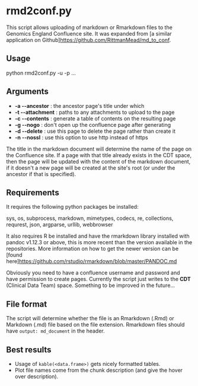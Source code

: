 # rmd2conf.py

This script allows uploading of markdown or Rmarkdown files to the Genomics England Confluence site. It was expanded from [a similar application on Github]<https://github.com/RittmanMead/md_to_conf>.

## Usage

python rmd2conf.py <markdown or rmarkdownfile> -u <username> -p <password> ...

## Arguments

  * **-a --ancestor** : the ancestor page's title under which 
  * **-t --attachment** : paths to any attachments to upload to the page
  * **-c --contents** : generate a table of contents on the resulting page
  * **-g --nogo** : don't open up the confluence page after generating
  * **-d --delete** : use this page to delete the page rather than create it
  * **-n --nossl** : use this option to use http instead of https
  
The title in the markdown document will determine the name of the page on the Confluence site. If a page with that title already exists in the CDT space, then the page will be updated with the content of the markdown document, if it doesn't a new page will be created at the site's root (or under the ancestor if that is specified).

## Requirements

It requires the following python packages be installed:

  sys, os, subprocess, markdown, mimetypes, codecs, re, collections, requrest, json, argparse, urllib, webbrowser
  
It also requires R be installed and have the rmarkdown library installed with pandoc v1.12.3 or above, this is more recent than the version available in the repositories. More information on how to get the newer version can be [found here]<https://github.com/rstudio/rmarkdown/blob/master/PANDOC.md>

Obviously you need to have a confluence username and password and have permission to create pages. Currently the script just writes to the **CDT** (Clinical Data Team) space. Something to be improved in the future...

## File format

The script will determine whether the file is an Rmarkdown (.Rmd) or Markdown (.md) file based on the file extension. Rmarkdown files should have  `output: md_document` in the header.

## Best results

* Usage of `kable(<data.frame>)` gets nicely formatted tables.
* Plot file names come from the chunk description (and give the hover over description).
